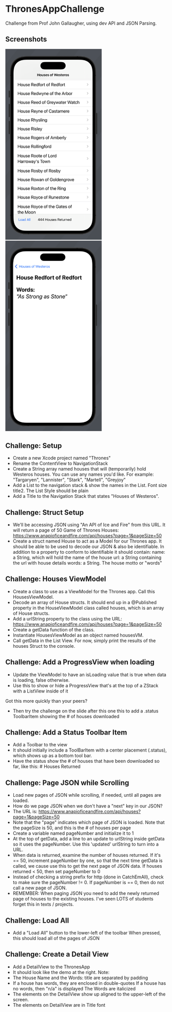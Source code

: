 # ThronesAppChallenge
Challenge from Prof John Gallaugher, using dev API and JSON Parsing.

## Screenshots

<div>
  <img src="HouseOfWesteros.png" width="300">
  <img src="HouseOfWesteros2.png" width="300">
</div>

## Challenge: Setup

- Create a new Xcode project named "Thrones"
- Rename the ContentView to NavigationStack
- Create a String array named houses that will (temporarily) hold Westeros houses. You can use any names you'd like. For example: "Targaryen", "Lannister", "Stark", "Martell", "Greyjoy"
- Add a List to the navigation stack & show the names in the List. Font size title2. The List Style should be plain
- Add a Title to the Navigation Stack that states "Houses of Westeros".


## Challenge: Struct Setup

- We'll be accessing JSON using "An API of Ice and Fire" from this URL. It will return a page of 50 Game of Thrones Houses: https://www.anapioficeandfire.com/api/houses?page=1&pageSize=50
- Create a struct named House to act as a Model for our Thrones app. It should be able to be used to decode our JSON & also be identifiable. In addition to a property to conform to identifiable it should contain:
name: a String, which will hold the name of the house
url: a String containing the url with house details
words: a String. The house motto or "words"

## Challenge: Houses ViewModel

- Create a class to use as a ViewModel for the Thrones app. Call this HousesViewModel.
- Decode an array of House structs. It should end up in a @Published property in the HouseViewModel class called houses, which is an array of House structs.
- Add a urlString property to the class using the URL: https://www.anapioficeandfire.com/api/houses?page=1&pageSize=50
- Create a getData function of the class.
- Instantiate HousesViewModel as an object named housesVM.
- Call getData in the List View. For now, simply print the results of the houses Struct to the console.

## Challenge: Add a ProgressView when loading

- Update the ViewModel to have an isLoading value that is true when data is loading, false otherwise.
- Use this to show or hide a ProgressView that's at the top of a ZStack with a ListView inside of it

Got this more quickly than your peers?
- Then try the challenge on the slide after this one this to add a .status ToolbarItem showing the # of houses downloaded

## Challenge: Add a Status Toolbar Item

- Add a Toolbar to the view
- It should initially include a ToolBarItem with a center placement (.status), which shows up as a bottom tool bar.
- Have the status show the # of houses that have been downloaded so far, like this: # Houses Returned

## Challenge: Page JSON while Scrolling

- Load new pages of JSON while scrolling, if needed, until all pages are loaded.
- How do we page JSON when we don't have a "next" key in our JSON?
- The URL is: https://www.anapioficeandfire.com/api/houses?page=1&pageSize=50
- Note that the "page" indicates which page of JSON is loaded. Note that the pageSize is 50, and this is the # of houses per page
- Create a variable named pageNumber and initialize it to 1
- At the top of getData, add a line to an update to urlString inside getData so it uses the pageNumber. Use this 'updated' urlString to turn into a URL.
- When data is returned, examine the number of houses returned. If it's == 50, increment pageNumber by one, so that the next time getData is called, we cause use this to get the next page of JSON data.
If houses returned < 50, then set pageNumber to 0
- Instead of checking a string prefix for http (done in CatchEmAll), check to make sure the pageNumber != 0. If pageNumber is == 0, then do not call a new page of JSON.
- REMEMBER: When paging JSON you need to add the newly returned page of houses to the existing houses. I've seen LOTS of students forget this in texts / projects.

## Challenge: Load All

- Add a "Load All" button to the lower-left of the toolbar
When pressed, this should load all of the pages of JSON

## Challenge: Create a Detail View

- Add a DetailView to the ThronesApp
- It should look like the demo at the right. Note:
- The House Name and the Words: title are separated by padding
- If a house has words, they are enclosed in double-quotes If a house has no words, then "n/a" is displayed The Words are italicized
- The elements on the DetailView show up aligned to the upper-left of the screen.
- The elements on DetailView are in Title font
